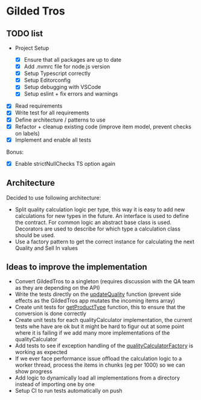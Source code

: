 # Gilded Tros

## TODO list

- Project Setup

  - [x] Ensure that all packages are up to date
  - [x] Add .nvmrc file for node.js version
  - [x] Setup Typescript correctly
  - [x] Setup Editorconfig
  - [x] Setup debugging with VSCode
  - [x] Setup eslint + fix errors and warnings

- [x] Read requirements
- [x] Write test for all requirements
- [x] Define architecture / patterns to use
- [x] Refactor + cleanup existing code (improve item model, prevent checks on labels)
- [x] Implement and enable all tests

Bonus:

- [x] Enable strictNullChecks TS option again

## Architecture

Decided to use following architecture:

- Split quality calculation logic per type, this way it is easy to add new calculations for new types in the future.
  An interface is used to define the contract. For common logic an abstract base class is used. Decorators are used to describe for which type a calculation class should be used.
- Use a factory pattern to get the correct instance for calculating the next Quality and Sell In values

## Ideas to improve the implementation

- Convert GildedTros to a singleton (requires discussion with the QA team as they are depending on the API)
- Write the tests directly on the [updateQuality](./src/app/index.ts) function (prevent side effects as the GildedTros app mutates the incoming items array)
- Create unit tests for [getProductType](./src/app/mapping/getProductType.ts) function, this to ensure that the conversion is done correctly
- Create unit tests for each qualityCalculator implementation,
  the current tests whe have are ok but it might be hard to figur out at some point where it is failing if we add many more implementations of the qualityCalculator
- Add tests to see if exception handling of the [qualityCalculatorFactory](./src/app/quality-calculator/qualityCalculatorFactory.ts) is working as expected
- If we ever face performance issue offload the calculation logic to a worker thread, process the items in chunks (eg per 1000) so we can show progress
- Add logic to dynamically load all implementations from a directory instead of importing one by one
- Setup CI to run tests automatically on push
